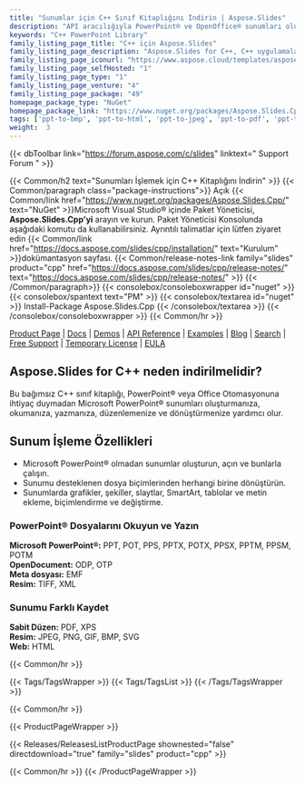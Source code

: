 ```yaml
---
title: "Sunumlar için C++ Sınıf Kitaplığını İndirin | Aspose.Slides"
description: "API aracılığıyla PowerPoint® ve OpenOffice® sunumları oluşturmak, okumak, yazmak, düzenlemek, dönüştürmek için C++ DLL Sınıf Kitaplığını indirin. Grafikleri, şekilleri, SmartArt'ı, tabloları destekler."
keywords: "C++ PowerPoint Library"
family_listing_page_title: "C++ için Aspose.Slides"
family_listing_page_description: "Aspose.Slides for C++, C++ uygulamalarının Microsoft PowerPoint uygulaması gerektirmeden PowerPoint sunumlarını değiştirmesini, oluşturmasını ve dönüştürmesini sağlayan bir sunum işleme kitaplığıdır."
family_listing_page_iconurl: "https://www.aspose.cloud/templates/aspose/App_Themes/V3/images/slides/272x272/aspose_slides-for-cpp.png"
family_listing_page_selfHosted: "1"
family_listing_page_type: "1"
family_listing_page_venture: "4"
family_listing_page_package: "49"
homepage_package_type: "NuGet"
homepage_package_link: "https://www.nuget.org/packages/Aspose.Slides.Cpp/"
tags: ['ppt-to-bmp', 'ppt-to-html', 'ppt-to-jpeg', 'ppt-to-pdf', 'ppt-to-png', 'ppt-to-svg', 'ppt-to-image', 'presentation-to-bmp', 'presentation-to-html', 'presentation-to-jpeg', 'presentation-to-pdf', 'presentation-to-png', 'presentation-to-svg', 'presentation-to-image', 'pptx-to-bmp', 'pptx-to-html', 'pptx-to-jpeg', 'pptx-to-pdf', 'pptx-to-png', 'pptx-to-svg', 'pptx-to-image', 'presentation-to-XPS', 'presentation-to-SWF', 'presentation-to-PDF-Notes', 'presentation-to-html']
weight:  3
---
```


{{< dbToolbar link="https://forum.aspose.com/c/slides" linktext=" Support Forum " >}}

{{< Common/h2 text="Sunumları İşlemek için C++ Kitaplığını İndirin"  >}}
{{< Common/paragraph class="package-instructions">}}
Açık
{{< Common/link href="https://www.nuget.org/packages/Aspose.Slides.Cpp/" text="NuGet"  >}}Microsoft Visual Studio® içinde Paket Yöneticisi, <b>Aspose.Slides.Cpp'yi</b> arayın ve kurun. Paket Yöneticisi Konsolunda aşağıdaki komutu da kullanabilirsiniz. Ayrıntılı talimatlar için lütfen ziyaret edin
{{< Common/link href="https://docs.aspose.com/slides/cpp/installation/" text="Kurulum"  >}}dokümantasyon sayfası.
{{< Common/release-notes-link family="slides" product="cpp" href="https://docs.aspose.com/slides/cpp/release-notes/" text="https://docs.aspose.com/slides/cpp/release-notes/"  >}}
{{< /Common/paragraph>}}
{{< consolebox/consoleboxwrapper id="nuget" >}}
       {{< consolebox/spantext text="PM" >}}
       {{< consolebox/textarea id="nuget" >}} Install-Package Aspose.Slides.Cpp {{< /consolebox/textarea >}}
{{< /consolebox/consoleboxwrapper >}}
{{< Common/hr >}}

[Product Page](https://products.aspose.com/pdf/cpp/) | [Docs](https://docs.aspose.com/pdf/cpp/) | [Demos](https://products.aspose.app/pdf/family) | [API Reference](https://reference.aspose.com/pdf/cpp) | [Examples](https://github.com/aspose-pdf/Aspose.Pdf-for-C) | [Blog](https://blog.aspose.com/category/pdf/) | [Search](https://search.aspose.com/) | [Free Support](https://forum.aspose.com/c/pdf) | [Temporary License](https://purchase.aspose.com/temporary-license) | [EULA](https://about.aspose.com/legal/eula/)

## Aspose.Slides for C++ neden indirilmelidir?

Bu bağımsız C++ sınıf kitaplığı, PowerPoint® veya Office Otomasyonuna ihtiyaç duymadan Microsoft PowerPoint® sunumları oluşturmanıza, okumanıza, yazmanıza, düzenlemenize ve dönüştürmenize yardımcı olur.

## Sunum İşleme Özellikleri

- Microsoft PowerPoint® olmadan sunumlar oluşturun, açın ve bunlarla çalışın.
- Sunumu desteklenen dosya biçimlerinden herhangi birine dönüştürün.
- Sunumlarda grafikler, şekiller, slaytlar, SmartArt, tablolar ve metin ekleme, biçimlendirme ve değiştirme.

### PowerPoint® Dosyalarını Okuyun ve Yazın

**Microsoft PowerPoint®:** PPT, POT, PPS, PPTX, POTX, PPSX, PPTM, PPSM, POTM\
**OpenDocument:** ODP, OTP\
**Meta dosyası:** EMF\
**Resim:** TIFF, XML

### Sunumu Farklı Kaydet

**Sabit Düzen:** PDF, XPS\
**Resim:** JPEG, PNG, GIF, BMP, SVG\
**Web:** HTML

{{< Common/hr >}}

{{< Tags/TagsWrapper >}}
 {{< Tags/TagsList >}}
{{< /Tags/TagsWrapper >}}

{{< Common/hr >}}

{{< ProductPageWrapper >}}
<!-- ReleasesListProductPage-->
   {{< Releases/ReleasesListProductPage shownested="false"  directdownload="true" family="slides" product="cpp" >}}
<!-- /ReleasesListProductPage-->
{{< Common/hr >}}
{{< /ProductPageWrapper >}}

